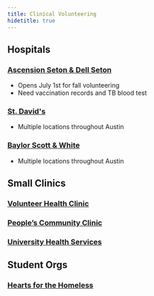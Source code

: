 ```yaml
---
title: Clinical Volunteering
hidetitle: true
---
```


## **Hospitals**

### [Ascension Seton & Dell Seton](https://supportseton.org/volunteer/apply-now/)

* Opens July 1st for fall volunteering
* Need vaccination records and TB blood test 

### [St. David's](https://stdavids.com/about/volunteering/)

* Multiple locations throughout Austin

### [Baylor Scott & White](https://www.bswhealth.com/locations/round-rock/about/become-a-volunteer)

* Multiple locations throughout Austin

## **Small Clinics**

### [Volunteer Health Clinic](http://www.volclinic.org/volunteer.html)

### [People’s Community Clinic](https://www.austinpcc.org/support/volunteer/)

### [University Health Services](https://www.healthyhorns.utexas.edu/clinicvolunteer.html)

## **Student Orgs**

### [Hearts for the Homeless](https://utexas.campuslabs.com/engage/organization/h4haustin)